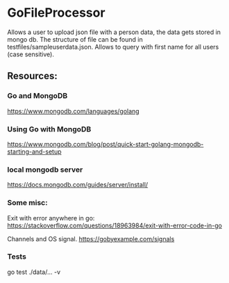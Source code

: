 # GoFileProcessor
Allows a user to upload json file with a person data, the data gets stored in mongo db. The structure of file can be found in testfiles/sampleuserdata.json. 
Allows to query with first name for all users (case sensitive). 


## Resources: 

### Go and MongoDB 
https://www.mongodb.com/languages/golang

### Using Go with MongoDB 
https://www.mongodb.com/blog/post/quick-start-golang-mongodb-starting-and-setup

### local mongodb server 
https://docs.mongodb.com/guides/server/install/



### Some misc: 

Exit with error anywhere in go: 
https://stackoverflow.com/questions/18963984/exit-with-error-code-in-go

Channels and OS signal. 
https://gobyexample.com/signals



### Tests
go test ./data/... -v